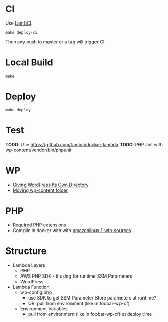 
# CI

Use [LambCI](https://github.com/lambci/lambci#php). 

    make deploy-ci

Then any push to master or a tag will trigger CI.

# Local Build

    make 
    
# Deploy

    make deploy
    
# Test  
    
**TODO**: Use https://github.com/lambci/docker-lambda
**TODO**: PHPUnit with wp-content/vendor/bin/phpunit


# WP

- [Giving WordPress Its Own Directory](https://codex.wordpress.org/Giving_WordPress_Its_Own_Directory)
- [Moving wp-content folder](https://codex.wordpress.org/Editing_wp-config.php#Moving_wp-content_folder)


# PHP

- [Required PHP extensions](https://make.wordpress.org/hosting/handbook/handbook/server-environment/#php-extensions)
- Compile in docker with with [amazonlinux:1-wth-sources](https://hub.docker.com/_/amazonlinux)


# Structure

- Lambda Layers
  - PHP
  - AWS PHP SDK - if using for runtime SSM Parameters
  - WordPress
- Lambda Function
  - wp-config.php
    - use SDK to get SSM Parameter Store parameters at runtime?
    - OR; pull from environment (like in foobar-wp-cf)
  - Environment Variables 
    - pull from environment (like in foobar-wp-cf) at deploy time

